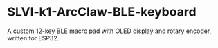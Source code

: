 # SLVI-k1-ArcClaw-BLE-keyboard
A custom 12-key BLE macro pad with OLED display and rotary encoder, written for ESP32.
